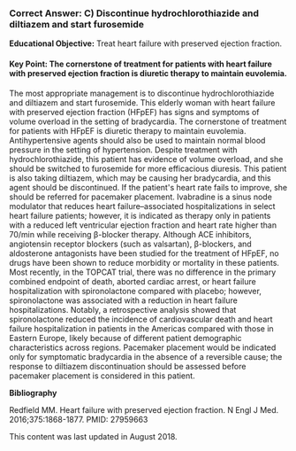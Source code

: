 
### Correct Answer: C) Discontinue hydrochlorothiazide and diltiazem and start furosemide 

**Educational Objective:** Treat heart failure with preserved ejection fraction.

#### **Key Point:** The cornerstone of treatment for patients with heart failure with preserved ejection fraction is diuretic therapy to maintain euvolemia.

The most appropriate management is to discontinue hydrochlorothiazide and diltiazem and start furosemide. This elderly woman with heart failure with preserved ejection fraction (HFpEF) has signs and symptoms of volume overload in the setting of bradycardia. The cornerstone of treatment for patients with HFpEF is diuretic therapy to maintain euvolemia. Antihypertensive agents should also be used to maintain normal blood pressure in the setting of hypertension. Despite treatment with hydrochlorothiazide, this patient has evidence of volume overload, and she should be switched to furosemide for more efficacious diuresis. This patient is also taking diltiazem, which may be causing her bradycardia, and this agent should be discontinued. If the patient's heart rate fails to improve, she should be referred for pacemaker placement.
Ivabradine is a sinus node modulator that reduces heart failure–associated hospitalizations in select heart failure patients; however, it is indicated as therapy only in patients with a reduced left ventricular ejection fraction and heart rate higher than 70/min while receiving β-blocker therapy.
Although ACE inhibitors, angiotensin receptor blockers (such as valsartan), β-blockers, and aldosterone antagonists have been studied for the treatment of HFpEF, no drugs have been shown to reduce morbidity or mortality in these patients. Most recently, in the TOPCAT trial, there was no difference in the primary combined endpoint of death, aborted cardiac arrest, or heart failure hospitalization with spironolactone compared with placebo; however, spironolactone was associated with a reduction in heart failure hospitalizations. Notably, a retrospective analysis showed that spironolactone reduced the incidence of cardiovascular death and heart failure hospitalization in patients in the Americas compared with those in Eastern Europe, likely because of different patient demographic characteristics across regions.
Pacemaker placement would be indicated only for symptomatic bradycardia in the absence of a reversible cause; the response to diltiazem discontinuation should be assessed before pacemaker placement is considered in this patient.

**Bibliography**

Redfield MM. Heart failure with preserved ejection fraction. N Engl J Med. 2016;375:1868-1877. PMID: 27959663

This content was last updated in August 2018.